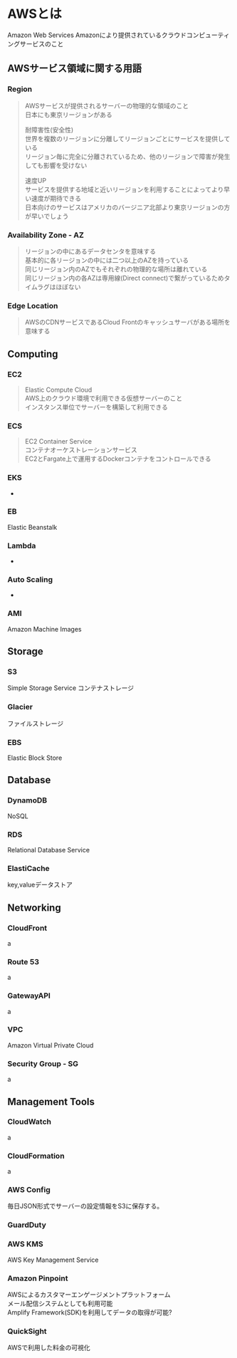 # AWSとは
Amazon Web Services
Amazonにより提供されているクラウドコンピューティングサービスのこと

## AWSサービス領域に関する用語
### Region
> AWSサービスが提供されるサーバーの物理的な領域のこと  
> 日本にも東京リージョンがある
> 
> 耐障害性(安全性)  
> 世界を複数のリージョンに分離してリージョンごとにサービスを提供している  
> リージョン毎に完全に分離されているため、他のリージョンで障害が発生しても影響を受けない
> 
> 速度UP  
> サービスを提供する地域と近いリージョンを利用することによってより早い速度が期待できる  
> 日本向けのサービスはアメリカのバージニア北部より東京リージョンの方が早いでしょう

### Availability Zone - AZ
> リージョンの中にあるデータセンタを意味する  
> 基本的に各リージョンの中には二つ以上のAZを持っている  
> 同じリージョン内のAZでもそれぞれの物理的な場所は離れている  
> 同じリージョン内の各AZは専用線(Direct connect)で繋がっているためタイムラグはほぼない  

### Edge Location
> AWSのCDNサービスであるCloud Frontのキャッシュサーバがある場所を意味する

## Computing
### EC2
> Elastic Compute Cloud  
> AWS上のクラウド環境で利用できる仮想サーバーのこと  
> インスタンス単位でサーバーを構築して利用できる  

### ECS
> EC2 Container Service  
> コンテナオーケストレーションサービス  
> EC2とFargate上で運用するDockerコンテナをコントロールできる  

### EKS
-
### EB
Elastic Beanstalk
### Lambda
-
### Auto Scaling
-
### AMI
Amazon Machine Images

## Storage
### S3
Simple Storage Service
コンテナストレージ
### Glacier
ファイルストレージ
### EBS
Elastic Block Store

## Database
### DynamoDB
NoSQL
### RDS
Relational Database Service
### ElastiCache
key,valueデータストア

## Networking
### CloudFront
a
### Route 53
a
### GatewayAPI
a
### VPC
Amazon Virtual Private Cloud

### Security Group - SG
a

## Management Tools
### CloudWatch
a
### CloudFormation
a
### AWS Config
毎日JSON形式でサーバーの設定情報をS3に保存する。

### GuardDuty

### AWS KMS
AWS Key Management Service

### Amazon Pinpoint
AWSによるカスタマーエンゲージメントプラットフォーム  
メール配信システムとしても利用可能  
Amplify Framework(SDK)を利用してデータの取得が可能?

### QuickSight
AWSで利用した料金の可視化
